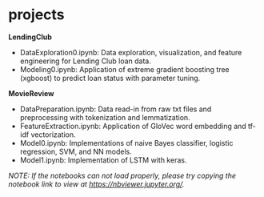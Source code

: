 # projects

**LendingClub**
* DataExploration0.ipynb: 
    Data exploration, visualization, and feature engineering for Lending Club loan data.
* Modeling0.ipynb: 
    Application of extreme gradient boosting tree (xgboost) to predict loan status with parameter tuning.
    
**MovieReview**
* DataPreparation.ipynb:
    Data read-in from raw txt files and preprocessing with tokenization and lemmatization.
* FeatureExtraction.ipynb:
    Application of GloVec word embedding and tf-idf vectorization.
* Model0.ipynb:
    Implementations of naive Bayes classifier, logistic regression, SVM, and NN models.
* Model1.ipynb:
    Implementation of LSTM with keras.   
    
*NOTE: If the notebooks can not load properly, please try copying the notebook link to view at https://nbviewer.jupyter.org/.* 

